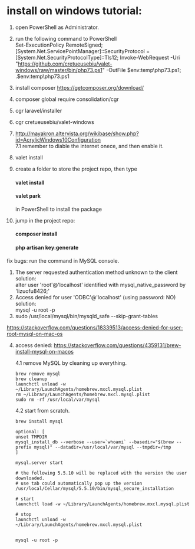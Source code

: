
# install on windows tutorial:

1. open PowerShell as Administrator.  
2. run the following command to PowerShell  
Set-ExecutionPolicy RemoteSigned; [System.Net.ServicePointManager]::SecurityProtocol = [System.Net.SecurityProtocolType]::Tls12; Invoke-WebRequest -Uri "https://github.com/cretueusebiu/valet-windows/raw/master/bin/php73.ps1" -OutFile $env:temp\php73.ps1; .$env:temp\php73.ps1  
3. install composer https://getcomposer.org/download/  
4. composer global require consolidation/cgr  
5. cgr laravel/installer  
6. cgr cretueusebiu/valet-windows  
7. http://mayakron.altervista.org/wikibase/show.php?id=AcrylicWindows10Configuration  
    7.1 remember to diable the internet onece, and then enable it.   
8. valet install  
9. create a folder to store the project repo, then type  
    #### valet install  
    #### valet park   
    in PowerShell to install the package  
    
10. jump in the project repo:  
    #### composer install  
    #### php artisan key:generate  


fix bugs:
run the command in MySQL console.
1. The server requested authentication method unknown to the client  
    solution:  
    alter user 'root'@'localhost' identified with mysql_native_password by 'lizuofu8426;'
2.  Access denied for user 'ODBC'@'localhost' (using password: NO)  
    solution:  
    mysql -u root -p  
3.  sudo /usr/local/mysql/bin/mysqld_safe --skip-grant-tables

https://stackoverflow.com/questions/18339513/access-denied-for-user-root-mysql-on-mac-os

4.  access denied:
https://stackoverflow.com/questions/4359131/brew-install-mysql-on-macos

    4.1 remove MySQL by cleaning up everything.  
     
        brew remove mysql  
        brew cleanup  
        launchctl unload -w ~/Library/LaunchAgents/homebrew.mxcl.mysql.plist  
        rm ~/Library/LaunchAgents/homebrew.mxcl.mysql.plist  
        sudo rm -rf /usr/local/var/mysql  
        
    4.2 start from scratch.  
        
        brew install mysql  

        optional: [
        unset TMPDIR  
        mysql_install_db --verbose --user=`whoami` --basedir="$(brew --prefix mysql)" --datadir=/usr/local/var/mysql --tmpdir=/tmp   
        ]

        mysql.server start   

        # the following 5.5.10 will be replaced with the version the user downloaded.
        # use tab could automatically pop up the version
        /usr/local/Cellar/mysql/5.5.10/bin/mysql_secure_installation

        # start  
        launchctl load -w ~/Library/LaunchAgents/homebrew.mxcl.mysql.plist  

        # stop  
        launchctl unload -w ~/Library/LaunchAgents/homebrew.mxcl.mysql.plist  


        mysql -u root -p
